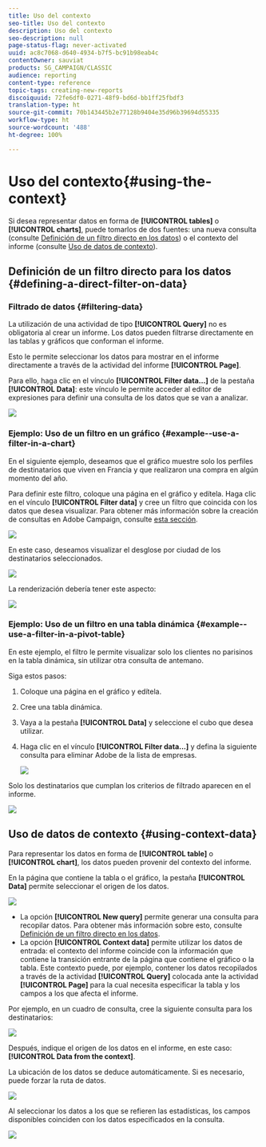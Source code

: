 ```yaml
---
title: Uso del contexto
seo-title: Uso del contexto
description: Uso del contexto
seo-description: null
page-status-flag: never-activated
uuid: ac8c7068-d640-4934-b7f5-bc91b98eab4c
contentOwner: sauviat
products: SG_CAMPAIGN/CLASSIC
audience: reporting
content-type: reference
topic-tags: creating-new-reports
discoiquuid: 72fe6df0-0271-48f9-bd6d-bb1ff25fbdf3
translation-type: ht
source-git-commit: 70b143445b2e77128b9404e35d96b39694d55335
workflow-type: ht
source-wordcount: '488'
ht-degree: 100%

---
```



# Uso del contexto{#using-the-context}

Si desea representar datos en forma de **[!UICONTROL tables]** o **[!UICONTROL charts]**, puede tomarlos de dos fuentes: una nueva consulta (consulte [Definición de un filtro directo en los datos](#defining-a-direct-filter-on-data)) o el contexto del informe (consulte [Uso de datos de contexto](#using-context-data)).

## Definición de un filtro directo para los datos {#defining-a-direct-filter-on-data}

### Filtrado de datos {#filtering-data}

La utilización de una actividad de tipo **[!UICONTROL Query]** no es obligatoria al crear un informe. Los datos pueden filtrarse directamente en las tablas y gráficos que conforman el informe.

Esto le permite seleccionar los datos para mostrar en el informe directamente a través de la actividad del informe **[!UICONTROL Page]**.

Para ello, haga clic en el vínculo **[!UICONTROL Filter data...]** de la pestaña **[!UICONTROL Data]**: este vínculo le permite acceder al editor de expresiones para definir una consulta de los datos que se van a analizar.

![](assets/reporting_filter_data_from_page.png)

### Ejemplo: Uso de un filtro en un gráfico {#example--use-a-filter-in-a-chart}

En el siguiente ejemplo, deseamos que el gráfico muestre solo los perfiles de destinatarios que viven en Francia y que realizaron una compra en algún momento del año.

Para definir este filtro, coloque una página en el gráfico y edítela. Haga clic en el vínculo **[!UICONTROL Filter data]** y cree un filtro que coincida con los datos que desea visualizar. Para obtener más información sobre la creación de consultas en Adobe Campaign, consulte [esta sección](../../platform/using/about-queries-in-campaign.md).

![](assets/s_ncs_advuser_report_wizard_029.png)

En este caso, deseamos visualizar el desglose por ciudad de los destinatarios seleccionados.

![](assets/reporting_graph_with_2vars.png)

La renderización debería tener este aspecto:

![](assets/reporting_graph_with_2vars_preview.png)

### Ejemplo: Uso de un filtro en una tabla dinámica {#example--use-a-filter-in-a-pivot-table}

En este ejemplo, el filtro le permite visualizar solo los clientes no parisinos en la tabla dinámica, sin utilizar otra consulta de antemano.

Siga estos pasos:

1. Coloque una página en el gráfico y edítela.
1. Cree una tabla dinámica.
1. Vaya a la pestaña **[!UICONTROL Data]** y seleccione el cubo que desea utilizar.
1. Haga clic en el vínculo **[!UICONTROL Filter data...]** y defina la siguiente consulta para eliminar Adobe de la lista de empresas.

   ![](assets/s_ncs_advuser_report_display_03.png)

Solo los destinatarios que cumplan los criterios de filtrado aparecen en el informe.

![](assets/s_ncs_advuser_report_display_04.png)

## Uso de datos de contexto {#using-context-data}

Para representar los datos en forma de **[!UICONTROL table]** o **[!UICONTROL chart]**, los datos pueden provenir del contexto del informe.

En la página que contiene la tabla o el gráfico, la pestaña **[!UICONTROL Data]** permite seleccionar el origen de los datos.

![](assets/s_ncs_advuser_report_datasource_3.png)

* La opción **[!UICONTROL New query]** permite generar una consulta para recopilar datos. Para obtener más información sobre esto, consulte [Definición de un filtro directo en los datos](#defining-a-direct-filter-on-data).
* La opción **[!UICONTROL Context data]** permite utilizar los datos de entrada: el contexto del informe coincide con la información que contiene la transición entrante de la página que contiene el gráfico o la tabla. Este contexto puede, por ejemplo, contener los datos recopilados a través de la actividad **[!UICONTROL Query]** colocada ante la actividad **[!UICONTROL Page]** para la cual necesita especificar la tabla y los campos a los que afecta el informe.

Por ejemplo, en un cuadro de consulta, cree la siguiente consulta para los destinatarios:

![](assets/s_ncs_advuser_report_datasource_2.png)

Después, indique el origen de los datos en el informe, en este caso: **[!UICONTROL Data from the context]**.

La ubicación de los datos se deduce automáticamente. Si es necesario, puede forzar la ruta de datos.

![](assets/s_ncs_advuser_report_datasource_4.png)

Al seleccionar los datos a los que se refieren las estadísticas, los campos disponibles coinciden con los datos especificados en la consulta.

![](assets/s_ncs_advuser_report_datasource_1.png)


